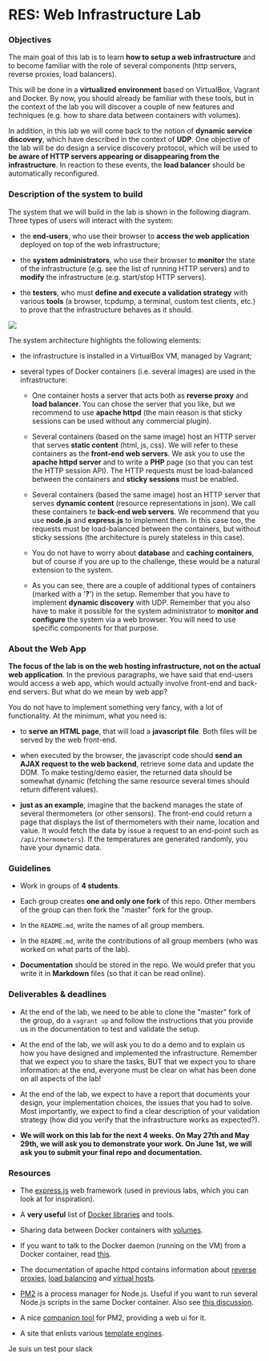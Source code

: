 # RES: Web Infrastructure Lab

### Objectives

The main goal of this lab is to learn **how to setup a web infrastructure** and to become familiar with the role of several components (http servers, reverse proxies, load balancers). 

This will be done in a **virtualized environment** based on VirtualBox, Vagrant and Docker. By now, you should already be familiar with these tools, but in the context of the lab you will discover a couple of new features and techniques (e.g. how to share data between containers with volumes).

In addition, in this lab we will come back to the notion of **dynamic service discovery**, which have described in the context of **UDP**. One objective of the lab will be do design a service discovery protocol, which will be used to **be aware of HTTP servers appearing or disappearing from the infrastructure**. In reaction to these events, the **load balancer** should be automatically reconfigured.

### Description of the system to build

The system that we will build in the lab is shown in the following diagram. Three types of users will interact with the system: 

* the **end-users**, who use their browser to **access the web application** deployed on top of the web infrastructure; 

* the **system administrators**, who use their browser to **monitor** the state of the infrastructure (e.g. see the list of running HTTP servers) and to **modify** the infrastructure (e.g. start/stop HTTP servers).

* the **testers**, who must **define and execute a validation strategy** with various **tools** (a browser, tcpdump, a terminal, custom test clients, etc.) to prove that the infrastructure behaves as it should.

[![](diagrams/overview.png)](diagrams/overview.png)


The system architecture highlights the following elements:

* the infrastructure is installed in a VirtualBox VM, managed by Vagrant;

* several types of Docker containers (i.e. several images) are used in the infrastructure:

  * One container hosts a server that acts both as **reverse proxy** and **load balancer**. You can chose the server that you like, but we recommend to use **apache httpd** (the main reason is that sticky sessions can be used without any commercial plugin).
  
  * Several containers (based on the same image) host an HTTP server that serves **static content** (html, js, css). We will refer to these containers as the **front-end web servers**. We ask you to use the **apache httpd server** and to write a **PHP** page (so that you can test the HTTP session API). The HTTP requests must be load-balanced between the containers and **sticky sessions** must be enabled.
  
  * Several containers (based the same image) host an HTTP server that serves **dynamic content** (resource representations in json). We call these containers te **back-end web servers**. We recommend that you use **node.js** and **express.js** to implement them. In this case too, the requests must be load-balanced between the containers, but without sticky sessions (the architecture is purely stateless in this case).
  
  * You do not have to worry about **database** and **caching containers**, but of course if you are up to the challenge, these would be a natural extension to the system.
  
  * As you can see, there are a couple of additional types of containers (marked with a '**?**') in the setup. Remember that you have to implement **dynamic discovery** with UDP. Remember that you also have to make it possible for the system administrator to **monitor and configure** the system via a web browser. You will need to use specific components for that purpose.
  
  
### About the Web App

**The focus of the lab is on the web hosting infrastructure, not on the actual web application**. In the previous paragraphs, we have said that end-users would access a web app, which would actually involve front-end and back-end servers. But what do we mean by web app? 

You do not have to implement something very fancy, with a lot of functionality. At the minimum, what you need is:

* to **serve an HTML page**, that will load a **javascript file**. Both files will be served by the web front-end.

* when executed by the browser, the javascript code should **send an AJAX request to the web backend**, retrieve some data and update the DOM. To make testing/demo easier, the returned data should be somewhat dynamic (fetching the same resource several times should return different values).

* **just as an example**, imagine that the backend manages the state of several thermometers (or other sensors). The front-end could return a page that displays the list of thermometers with their name, location and value. It would fetch the data by issue a request to an end-point such as `/api/thermometers`). If the temperatures are generated randomly, you have your dynamic data.



### Guidelines

* Work in groups of **4 students**.

* Each group creates **one and only one fork** of this repo. Other members of the group can then fork the "master" fork for the group.

* In the `README.md`, write the names of all group members.

* In the `README.md`, write the contributions of all group members (who was worked on what parts of the lab).

* **Documentation** should be stored in the repo. We would prefer that you write it in **Markdown** files (so that it can be read online).


### Deliverables & deadlines

* At the end of the lab, we need to be able to clone the "master" fork of the group, do a `vagrant up` and follow the instructions that you provide us in the documentation to test and validate the setup.

* At the end of the lab, we will ask you to do a demo and to explain us how you have designed and implemented the infrastructure. Remember that we expect you to share the tasks, BUT that we expect you to share information: at the end, everyone must be clear on what has been done on all aspects of the lab!

* At the end of the lab, we expect to have a report that documents your design, your implementation choices, the issues that you had to solve. Most importantly, we expect to find a clear description of your validation strategy (how did you verify that the infrastructure works as expected?).

* **We will work on this lab for the next 4 weeks. On May 27th and May 29th, we will ask you to demonstrate your work. On June 1st, we will ask you to submit your final repo and documentation.**


### Resources

* The [express.js](http://expressjs.com/) web framework (used in previous labs, which you can look at for inspiration).

* A **very useful** list of [Docker libraries](https://docs.docker.com/reference/api/remote_api_client_libraries/) and tools.

* Sharing data between Docker containers with [volumes](https://docs.docker.com/userguide/dockervolumes/).

* If you want to talk to the Docker daemon (running on the VM) from a Docker container, read [this](https://docs.docker.com/reference/run/#runtime-privilege-linux-capabilities-and-lxc-configuration).


* The documentation of apache httpd contains information about [reverse proxies](http://httpd.apache.org/docs/2.4/mod/mod_proxy.html), [load balancing](http://httpd.apache.org/docs/2.4/mod/mod_proxy_balancer.html) and [virtual hosts](http://httpd.apache.org/docs/2.4/vhosts/).

* [PM2](https://github.com/Unitech/pm2) is a process manager for Node.js. Useful if you want to run several Node.js scripts in the same Docker container. Also see [this discussion](https://blog.phusion.nl/2015/01/20/baseimage-docker-fat-containers-treating-containers-vms/).

* A nice [companion tool](https://github.com/Tjatse/pm2-gui) for PM2, providing a web ui for it.


* A site that enlists various [template engines](http://garann.github.io/template-chooser/).

Je suis un test pour slack